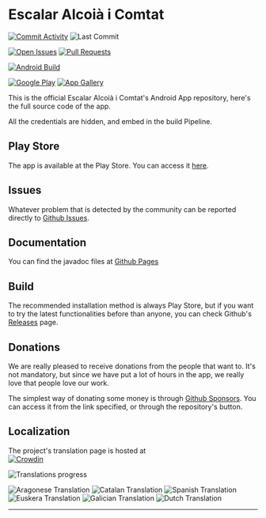 # Escalar Alcoià i Comtat #
[![Commit Activity][activity-badge]][commits]
![Last Commit][commit-badge]

[![Open Issues][issues-badge]][issues]
[![Pull Requests][pr-badge]][pull-requests]

[![Android Build][build-badge]][actions]

[![Google Play][googleplay-badge]][play-store]
[![App Gallery][appgallery-badge]][app-gallery]

This is the official Escalar Alcoià i Comtat's Android App repository, here's the full source code
of the app.

All the credentials are hidden, and embed in the build Pipeline.

## Play Store ##

The app is available at the Play Store. You can access it [here][play-store].

## Issues ##

Whatever problem that is detected by the community can be reported directly
to [Github Issues][issues].

## Documentation ##

You can find the javadoc files at [Github Pages][pages]

## Build ##

The recommended installation method is always Play Store, but if you want to try the latest
functionalities before than anyone, you can check Github's [Releases][releases] page.

## Donations ##

We are really pleased to receive donations from the people that want to. It's not mandatory, but
since we have put a lot of hours in the app, we really love that people love our work.

The simplest way of donating some money is through [Github Sponsors][sponsors]. You can access it
from the link specified, or through the repository's button.

## Localization ##
The project's translation page is hosted at\
[![Crowdin][crowdin-badge]][crowdin-page]

![Translations progress][translation-chart]

![Aragonese Translation][aragonese-badge]
![Catalan Translation][catalan-badge]
![Spanish Translation][spanish-badge]
![Euskera Translation][euskera-badge]
![Galician Translation][galician-badge]
![Dutch Translation][dutch-badge]

---

[pages]: https://escalar-alcoia-i-comtat.github.io/Android/htmlMultiModule/index.html

[sponsors]: https://github.com/sponsors/ArnyminerZ
[play-store]: https://play.google.com/store/apps/details?id=com.arnyminerz.escalaralcoiaicomtat
[app-gallery]: https://appgallery.huawei.com/#/app/C103446955
[issues]: https://github.com/Escalar-Alcoia-i-Comtat/Android/issues
[pull-requests]: https://github.com/Escalar-Alcoia-i-Comtat/Android/pulls
[releases]: https://github.com/Escalar-Alcoia-i-Comtat/Android/releases
[commits]: https://github.com/Escalar-Alcoia-i-Comtat/Android/commits/master
[actions]: https://github.com/ArnyminerZ/EscalarAlcoiaIComtat-Android/actions

[activity-badge]: https://img.shields.io/github/commit-activity/m/Escalar-Alcoia-i-Comtat/Android?style=for-the-badge
[commit-badge]: https://img.shields.io/github/last-commit/Escalar-Alcoia-i-Comtat/Android?style=for-the-badge
[build-badge]: https://img.shields.io/github/workflow/status/Escalar-Alcoia-i-Comtat/Android/Release%20Drafter?style=for-the-badge
[issues-badge]: https://img.shields.io/github/issues-raw/Escalar-Alcoia-i-Comtat/Android?style=for-the-badge
[pr-badge]: https://img.shields.io/github/issues-pr-raw/Escalar-Alcoia-i-Comtat/Android?style=for-the-badge
[googleplay-badge]: https://img.shields.io/static/v1?label=Google%20Play&message=Install&color=blue&style=for-the-badge&logo=google-play
[appgallery-badge]: https://img.shields.io/static/v1?label=App%20Gallery&message=Install&color=red&style=for-the-badge&logo=huawei

[crowdin-page]: https://crowdin.com/project/escalar-alcoia-i-comtat

[translation-chart]: https://badges.awesome-crowdin.com/translation-12828263-385327.png
[crowdin-badge]: https://badges.crowdin.net/badge/dark/crowdin-on-light.png
[aragonese-badge]: https://img.shields.io/badge/dynamic/json?color=green&label=an&style=flat-square&query=%24.progress.0.data.approvalProgress&url=https%3A%2F%2Fbadges.awesome-crowdin.com%2Fstats-12828263-385327.json
[catalan-badge]: https://img.shields.io/badge/dynamic/json?color=blue&label=ca&style=flat-square&query=%24.progress.1.data.translationProgress&url=https%3A%2F%2Fbadges.awesome-crowdin.com%2Fstats-12828263-385327.json
[spanish-badge]: https://img.shields.io/badge/dynamic/json?color=blue&label=es-ES&style=flat-square&query=%24.progress.2.data.translationProgress&url=https%3A%2F%2Fbadges.awesome-crowdin.com%2Fstats-12828263-385327.json
[euskera-badge]: https://img.shields.io/badge/dynamic/json?color=blue&label=eu&style=flat-square&query=%24.progress.3.data.translationProgress&url=https%3A%2F%2Fbadges.awesome-crowdin.com%2Fstats-12828263-385327.json
[galician-badge]: https://img.shields.io/badge/dynamic/json?color=blue&label=gl&style=flat-square&query=%24.progress.4.data.translationProgress&url=https%3A%2F%2Fbadges.awesome-crowdin.com%2Fstats-12828263-385327.json
[dutch-badge]: https://img.shields.io/badge/dynamic/json?color=blue&label=nl&style=flat-square&query=%24.progress.5.data.translationProgress&url=https%3A%2F%2Fbadges.awesome-crowdin.com%2Fstats-12828263-385327.json

